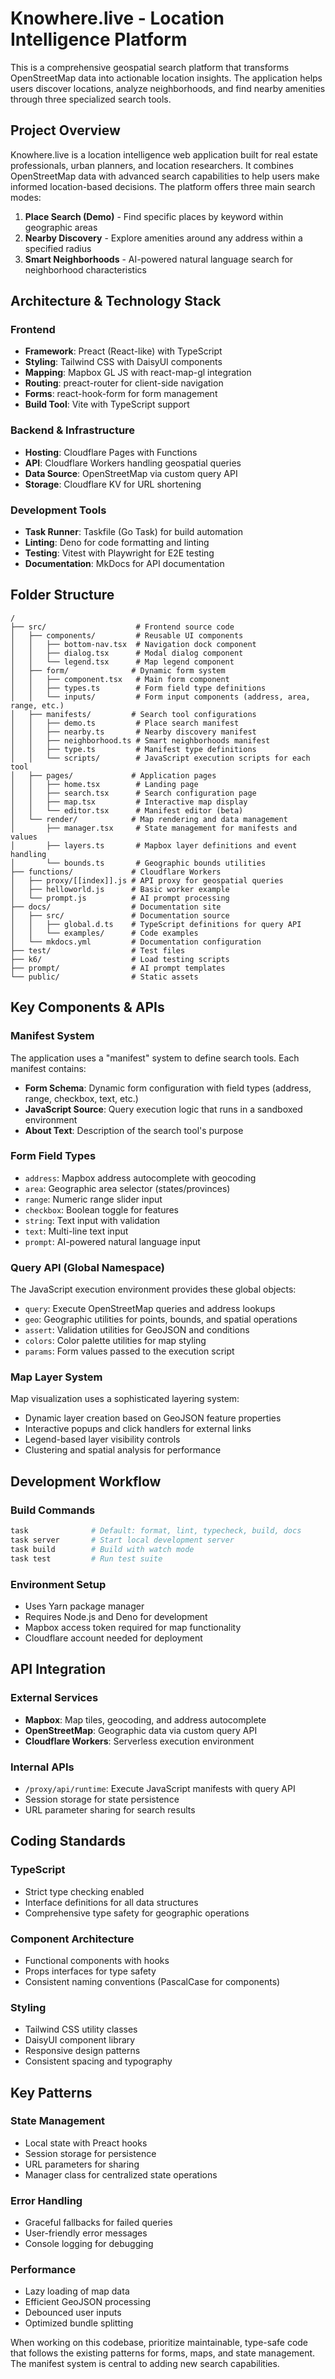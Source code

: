 # Knowhere.live - Location Intelligence Platform

This is a comprehensive geospatial search platform that transforms OpenStreetMap data into actionable location insights. The application helps users discover locations, analyze neighborhoods, and find nearby amenities through three specialized search tools.

## Project Overview

Knowhere.live is a location intelligence web application built for real estate professionals, urban planners, and location researchers. It combines OpenStreetMap data with advanced search capabilities to help users make informed location-based decisions. The platform offers three main search modes:

1. **Place Search (Demo)** - Find specific places by keyword within geographic areas
2. **Nearby Discovery** - Explore amenities around any address within a specified radius
3. **Smart Neighborhoods** - AI-powered natural language search for neighborhood characteristics

## Architecture & Technology Stack

### Frontend

- **Framework**: Preact (React-like) with TypeScript
- **Styling**: Tailwind CSS with DaisyUI components
- **Mapping**: Mapbox GL JS with react-map-gl integration
- **Routing**: preact-router for client-side navigation
- **Forms**: react-hook-form for form management
- **Build Tool**: Vite with TypeScript support

### Backend & Infrastructure

- **Hosting**: Cloudflare Pages with Functions
- **API**: Cloudflare Workers handling geospatial queries
- **Data Source**: OpenStreetMap via custom query API
- **Storage**: Cloudflare KV for URL shortening

### Development Tools

- **Task Runner**: Taskfile (Go Task) for build automation
- **Linting**: Deno for code formatting and linting
- **Testing**: Vitest with Playwright for E2E testing
- **Documentation**: MkDocs for API documentation

## Folder Structure

```
/
├── src/                    # Frontend source code
│   ├── components/         # Reusable UI components
│   │   ├── bottom-nav.tsx  # Navigation dock component
│   │   ├── dialog.tsx      # Modal dialog component
│   │   └── legend.tsx      # Map legend component
│   ├── form/              # Dynamic form system
│   │   ├── component.tsx   # Main form component
│   │   ├── types.ts        # Form field type definitions
│   │   └── inputs/         # Form input components (address, area, range, etc.)
│   ├── manifests/         # Search tool configurations
│   │   ├── demo.ts         # Place search manifest
│   │   ├── nearby.ts       # Nearby discovery manifest
│   │   ├── neighborhood.ts # Smart neighborhoods manifest
│   │   ├── type.ts         # Manifest type definitions
│   │   └── scripts/        # JavaScript execution scripts for each tool
│   ├── pages/             # Application pages
│   │   ├── home.tsx        # Landing page
│   │   ├── search.tsx      # Search configuration page
│   │   ├── map.tsx         # Interactive map display
│   │   └── editor.tsx      # Manifest editor (beta)
│   └── render/            # Map rendering and data management
│       ├── manager.tsx     # State management for manifests and values
│       ├── layers.ts       # Mapbox layer definitions and event handling
│       └── bounds.ts       # Geographic bounds utilities
├── functions/             # Cloudflare Workers
│   ├── proxy/[[index]].js # API proxy for geospatial queries
│   ├── helloworld.js      # Basic worker example
│   └── prompt.js          # AI prompt processing
├── docs/                  # Documentation site
│   ├── src/               # Documentation source
│   │   ├── global.d.ts    # TypeScript definitions for query API
│   │   └── examples/      # Code examples
│   └── mkdocs.yml         # Documentation configuration
├── test/                  # Test files
├── k6/                    # Load testing scripts
├── prompt/                # AI prompt templates
└── public/                # Static assets
```

## Key Components & APIs

### Manifest System

The application uses a "manifest" system to define search tools. Each manifest contains:

- **Form Schema**: Dynamic form configuration with field types (address, range, checkbox, text, etc.)
- **JavaScript Source**: Query execution logic that runs in a sandboxed environment
- **About Text**: Description of the search tool's purpose

### Form Field Types

- `address`: Mapbox address autocomplete with geocoding
- `area`: Geographic area selector (states/provinces)
- `range`: Numeric range slider input
- `checkbox`: Boolean toggle for features
- `string`: Text input with validation
- `text`: Multi-line text input
- `prompt`: AI-powered natural language input

### Query API (Global Namespace)

The JavaScript execution environment provides these global objects:

- `query`: Execute OpenStreetMap queries and address lookups
- `geo`: Geographic utilities for points, bounds, and spatial operations
- `assert`: Validation utilities for GeoJSON and conditions
- `colors`: Color palette utilities for map styling
- `params`: Form values passed to the execution script

### Map Layer System

Map visualization uses a sophisticated layering system:

- Dynamic layer creation based on GeoJSON feature properties
- Interactive popups and click handlers for external links
- Legend-based layer visibility controls
- Clustering and spatial analysis for performance

## Development Workflow

### Build Commands

```bash
task              # Default: format, lint, typecheck, build, docs
task server       # Start local development server
task build        # Build with watch mode
task test         # Run test suite
```

### Environment Setup

- Uses Yarn package manager
- Requires Node.js and Deno for development
- Mapbox access token required for map functionality
- Cloudflare account needed for deployment

## API Integration

### External Services

- **Mapbox**: Map tiles, geocoding, and address autocomplete
- **OpenStreetMap**: Geographic data via custom query API
- **Cloudflare Workers**: Serverless execution environment

### Internal APIs

- `/proxy/api/runtime`: Execute JavaScript manifests with query API
- Session storage for state persistence
- URL parameter sharing for search results

## Coding Standards

### TypeScript

- Strict type checking enabled
- Interface definitions for all data structures
- Comprehensive type safety for geographic operations

### Component Architecture

- Functional components with hooks
- Props interfaces for type safety
- Consistent naming conventions (PascalCase for components)

### Styling

- Tailwind CSS utility classes
- DaisyUI component library
- Responsive design patterns
- Consistent spacing and typography

## Key Patterns

### State Management

- Local state with Preact hooks
- Session storage for persistence
- URL parameters for sharing
- Manager class for centralized state operations

### Error Handling

- Graceful fallbacks for failed queries
- User-friendly error messages
- Console logging for debugging

### Performance

- Lazy loading of map data
- Efficient GeoJSON processing
- Debounced user inputs
- Optimized bundle splitting

When working on this codebase, prioritize maintainable, type-safe code that follows the existing patterns for forms, maps, and state management. The manifest system is central to adding new search capabilities.
